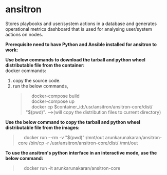 # ansitron
Stores playbooks and user/system actions in a database and generates operational metrics dashboard that is used for analysing user/system actions on nodes. 


**Prerequisite need to have Python and Ansible installed for ansitron to work:**</br>

**Use below commands to download the tarball and python wheel distributable file from the container:**</br>
docker commands:
 1. copy the source code.
 2. run the below commands,
    > &emsp; docker-compose build </br>
    > &emsp; docker-compose up </br>
    > &emsp; docker cp $container_id:/usr/ansitron/ansitron-core/dist/ "$(pwd)". -->(will copy the distribution files to current directory) </br>
    
**Use the below command to copy the tarball and python wheel distributable file from the images:**</br>
> &emsp; docker run --rm -v "$(pwd)":/mnt/out arunkarunakaran/ansitron-core /bin/cp -r /usr/ansitron/ansitron-core/dist/ /mnt/out

**To use the ansitron's python interface in an interactive mode, use the below command:**</br>
> &emsp; docker run -it arunkarunakaran/ansitron-core

